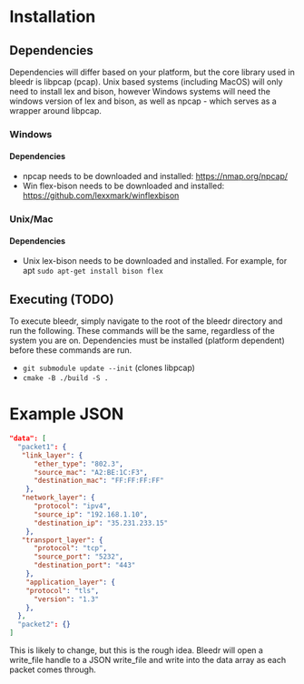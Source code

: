 # Installation

## Dependencies
Dependencies will differ based on your platform, but the core library used in bleedr is libpcap (pcap). Unix based systems (including MacOS) will only need to install lex and bison, however Windows systems will need the windows version of lex and bison, as well as npcap - which serves as a wrapper around libpcap. 

### Windows
#### Dependencies
* npcap needs to be downloaded and installed: https://nmap.org/npcap/
* Win flex-bison needs to be downloaded and installed: https://github.com/lexxmark/winflexbison

### Unix/Mac
#### Dependencies

* Unix lex-bison needs to be downloaded and installed. For example, for apt ```sudo apt-get install bison flex```

## Executing (TODO)

To execute bleedr, simply navigate to the root of the bleedr directory and run the following. These commands will be the same, regardless of the system you are on. Dependencies must be installed (platform dependent) before these commands are run. 

* ```git submodule update --init``` (clones libpcap)
* ```cmake -B ./build -S .```



# Example JSON

```json
"data": [
  "packet1": {
   "link_layer": {
      "ether_type": "802.3",
      "source_mac": "A2:BE:1C:F3",
      "destination_mac": "FF:FF:FF:FF"
    },
   "network_layer": {
      "protocol": "ipv4",
      "source_ip": "192.168.1.10",
      "destination_ip": "35.231.233.15"
    },
   "transport_layer": {
      "protocol": "tcp",
      "source_port": "5232",
      "destination_port": "443"
    },
    "application_layer": {
    "protocol": "tls",
      "version": "1.3"
    },
  },
  "packet2": {}
]
```

This is likely to change, but this is the rough idea. Bleedr will open a write_file handle to a JSON write_file and write into the data array as each packet comes through. 